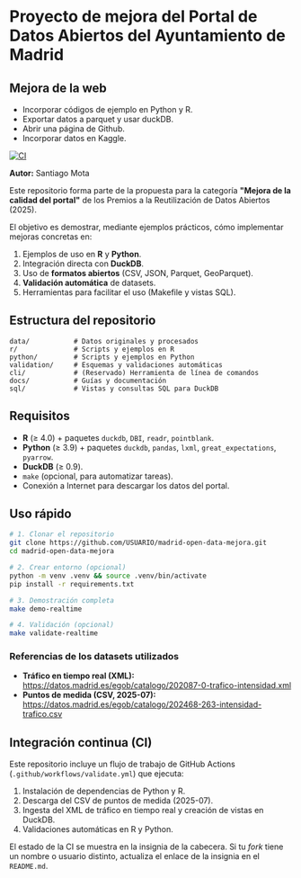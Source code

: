 # Proyecto de mejora del Portal de Datos Abiertos del Ayuntamiento de Madrid

## Mejora de la web

- Incorporar códigos de ejemplo en Python y R.
- Exportar datos a parquet y usar duckDB.
- Abrir una página de Github.
- Incorporar datos en Kaggle.

[![CI](https://github.com/santiagomota/madrid-open-data-mejora/actions/workflows/validate.yml/badge.svg)](https://github.com/santiagomota/madrid-open-data-mejora/actions/workflows/validate.yml)

**Autor:** Santiago Mota

Este repositorio forma parte de la propuesta para la categoría **"Mejora de la calidad del portal"** de los Premios a la Reutilización de Datos Abiertos (2025).

El objetivo es demostrar, mediante ejemplos prácticos, cómo implementar mejoras concretas en:
1. Ejemplos de uso en **R** y **Python**.
2. Integración directa con **DuckDB**.
3. Uso de **formatos abiertos** (CSV, JSON, Parquet, GeoParquet).
4. **Validación automática** de datasets.
5. Herramientas para facilitar el uso (Makefile y vistas SQL).

## Estructura del repositorio

```
data/           # Datos originales y procesados
r/              # Scripts y ejemplos en R
python/         # Scripts y ejemplos en Python
validation/     # Esquemas y validaciones automáticas
cli/            # (Reservado) Herramienta de línea de comandos
docs/           # Guías y documentación
sql/            # Vistas y consultas SQL para DuckDB
```

## Requisitos

- **R** (≥ 4.0) + paquetes `duckdb`, `DBI`, `readr`, `pointblank`.
- **Python** (≥ 3.9) + paquetes `duckdb`, `pandas`, `lxml`, `great_expectations`, `pyarrow`.
- **DuckDB** (≥ 0.9).
- `make` (opcional, para automatizar tareas).
- Conexión a Internet para descargar los datos del portal.

## Uso rápido

```bash
# 1. Clonar el repositorio
git clone https://github.com/USUARIO/madrid-open-data-mejora.git
cd madrid-open-data-mejora

# 2. Crear entorno (opcional)
python -m venv .venv && source .venv/bin/activate
pip install -r requirements.txt

# 3. Demostración completa
make demo-realtime

# 4. Validación (opcional)
make validate-realtime
```

### Referencias de los datasets utilizados
- **Tráfico en tiempo real (XML):** https://datos.madrid.es/egob/catalogo/202087-0-trafico-intensidad.xml
- **Puntos de medida (CSV, 2025-07):** https://datos.madrid.es/egob/catalogo/202468-263-intensidad-trafico.csv


## Integración continua (CI)

Este repositorio incluye un flujo de trabajo de GitHub Actions (`.github/workflows/validate.yml`) que ejecuta:

1. Instalación de dependencias de Python y R.
2. Descarga del CSV de puntos de medida (2025-07).
3. Ingesta del XML de tráfico en tiempo real y creación de vistas en DuckDB.
4. Validaciones automáticas en R y Python.

El estado de la CI se muestra en la insignia de la cabecera. Si tu *fork* tiene un nombre o usuario distinto, actualiza el enlace de la insignia en el `README.md`.
